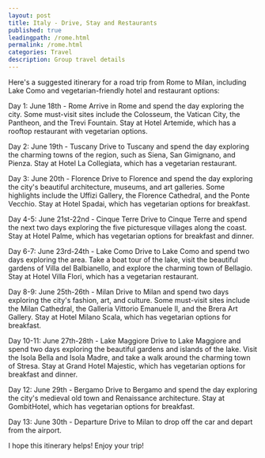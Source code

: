 ```yaml
---
layout: post
title: Italy - Drive, Stay and Restaurants
published: true
leadingpath: /rome.html
permalink: /rome.html
categories: Travel
description: Group travel details
---
```


Here's a suggested itinerary for a road trip from Rome to Milan, including Lake Como and vegetarian-friendly hotel and restaurant options:

Day 1: June 18th - Rome
Arrive in Rome and spend the day exploring the city. Some must-visit sites include the Colosseum, the Vatican City, the Pantheon, and the Trevi Fountain. Stay at Hotel Artemide, which has a rooftop restaurant with vegetarian options.

Day 2: June 19th - Tuscany
Drive to Tuscany and spend the day exploring the charming towns of the region, such as Siena, San Gimignano, and Pienza. Stay at Hotel La Collegiata, which has a vegetarian restaurant.

Day 3: June 20th - Florence
Drive to Florence and spend the day exploring the city's beautiful architecture, museums, and art galleries. Some highlights include the Uffizi Gallery, the Florence Cathedral, and the Ponte Vecchio. Stay at Hotel Spadai, which has vegetarian options for breakfast.

Day 4-5: June 21st-22nd - Cinque Terre
Drive to Cinque Terre and spend the next two days exploring the five picturesque villages along the coast. Stay at Hotel Palme, which has vegetarian options for breakfast and dinner.

Day 6-7: June 23rd-24th - Lake Como
Drive to Lake Como and spend two days exploring the area. Take a boat tour of the lake, visit the beautiful gardens of Villa del Balbianello, and explore the charming town of Bellagio. Stay at Hotel Villa Flori, which has a vegetarian restaurant.

Day 8-9: June 25th-26th - Milan
Drive to Milan and spend two days exploring the city's fashion, art, and culture. Some must-visit sites include the Milan Cathedral, the Galleria Vittorio Emanuele II, and the Brera Art Gallery. Stay at Hotel Milano Scala, which has vegetarian options for breakfast.

Day 10-11: June 27th-28th - Lake Maggiore
Drive to Lake Maggiore and spend two days exploring the beautiful gardens and islands of the lake. Visit the Isola Bella and Isola Madre, and take a walk around the charming town of Stresa. Stay at Grand Hotel Majestic, which has vegetarian options for breakfast and dinner.

Day 12: June 29th - Bergamo
Drive to Bergamo and spend the day exploring the city's medieval old town and Renaissance architecture. Stay at GombitHotel, which has vegetarian options for breakfast.

Day 13: June 30th - Departure
Drive to Milan to drop off the car and depart from the airport.

I hope this itinerary helps! Enjoy your trip!
